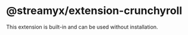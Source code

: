 # @streamyx/extension-crunchyroll

This extension is built-in and can be used without installation.
